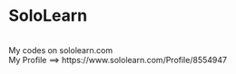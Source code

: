# SoloLearn
<br>
My codes on sololearn.com
<br>
My Profile  ==> https://www.sololearn.com/Profile/8554947
